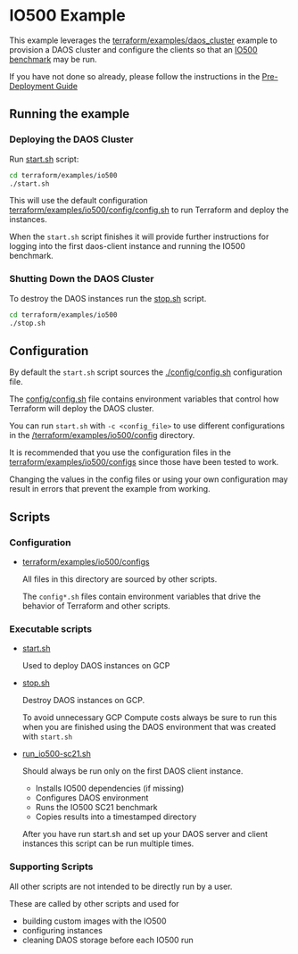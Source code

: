 # IO500 Example

This example leverages the [terraform/examples/daos_cluster](../daos_cluster) example to provision a DAOS cluster and configure the clients so that an [IO500 benchmark](https://github.com/IO500/io500) may be run.

If you have not done so already, please follow the instructions in the [Pre-Deployment Guide](../../../docs/pre-deployment_guide.md)


## Running the example


### Deploying the DAOS Cluster

Run [start.sh](start.sh) script:

```bash
cd terraform/examples/io500
./start.sh
```

This will use the default configuration [terraform/examples/io500/config/config.sh](config/config.sh) to run Terraform and deploy the instances.

When the `start.sh` script finishes it will provide further instructions for
logging into the first daos-client instance and running the IO500 benchmark.

### Shutting Down the DAOS Cluster

To destroy the DAOS instances run the [stop.sh](stop.sh) script.

```bash
cd terraform/examples/io500
./stop.sh
```

## Configuration

By default the `start.sh` script sources the
[./config/config.sh](config/config.sh) configuration file.

The [config/config.sh](config/config.sh) file contains environment
variables that control how Terraform will deploy the DAOS cluster.

You can run `start.sh` with `-c <config_file>` to use different configurations
in the [/terraform/examples/io500/config](/terraform/examples/io500/config) directory.

It is recommended that you use the configuration files in the [terraform/examples/io500/configs](/terraform/examples/io500/config) since those have been tested to work.

Changing the values in the config files or using your own configuration may result
in errors that prevent the example from working.

## Scripts

### Configuration

- [terraform/examples/io500/configs](configs/)

  All files in this directory are sourced by other scripts.

  The `config*.sh` files contain environment variables that drive the behavior
  of Terraform and other scripts.

### Executable scripts

- [start.sh](start.sh)

  Used to deploy DAOS instances on GCP

- [stop.sh](stop.sh)

  Destroy DAOS instances on GCP.

  To avoid unnecessary GCP Compute costs always be sure to run this when
  you are finished using the DAOS environment that was created with `start.sh`

- [run_io500-sc21.sh](run_io500-sc21.sh)

  Should always be run only on the first DAOS client instance.

  - Installs IO500 dependencies (if missing)
  - Configures DAOS environment
  - Runs the IO500 SC21 benchmark
  - Copies results into a timestamped directory

  After you have run start.sh and set up your DAOS server and client instances
  this script can be run multiple times.

### Supporting Scripts

All other scripts are not intended to be directly run by a user.

These are called by other scripts and used for
- building custom images with the IO500
- configuring instances
- cleaning DAOS storage before each IO500 run
